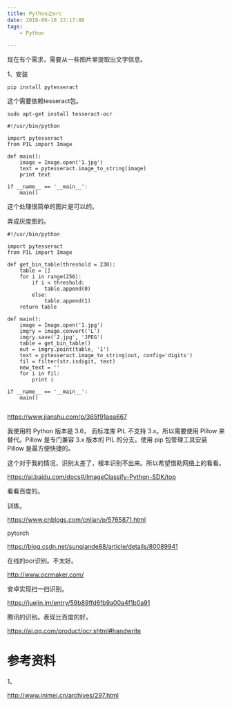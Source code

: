 ```yaml
---
title: Python之orc
date: 2018-06-18 22:17:08
tags:
	- Python

---
```




现在有个需求，需要从一些图片里提取出文字信息。

1、安装

```
pip install pytesseract
```

这个需要依赖tesseract包。

```
sudo apt-get install tesseract-ocr
```



```
#!/usr/bin/python

import pytesseract
from PIL import Image

def main():
	image = Image.open('1.jpg')
	text = pytesseract.image_to_string(image)
	print text
	
if __name__ == '__main__':
	main()
```

这个处理很简单的图片是可以的。

弄成灰度图的。



```
#!/usr/bin/python

import pytesseract
from PIL import Image

def get_bin_table(threshold = 230):
	table = []
	for i in range(256):
		if i < threshold:
			table.append(0)
		else:
			table.append(1)
	return table
	
def main():
	image = Image.open('1.jpg')
	imgry = image.convert('L')
	imgry.save('2.jpg', 'JPEG')
	table = get_bin_table()
	out = imgry.point(table, '1')
	text = pytesseract.image_to_string(out, config='digits')
	fil = filter(str.isdigit, text)
	new_text = ''
	for i in fil:
		print i
	
if __name__ == '__main__':
	main()
	
```



https://www.jianshu.com/p/365f91aea667

我使用的 Python 版本是 3.6， 而标准库 PIL 不支持 3.x。所以需要使用 Pillow 来替代。Pillow 是专门兼容 3.x 版本的 PIL 的分支。使用 pip 包管理工具安装 Pillow 是最方便快捷的。



这个对于我的情况，识别太差了，根本识别不出来。所以希望借助网络上的看看。

https://ai.baidu.com/docs#/ImageClassify-Python-SDK/top

看看百度的。



训练。

https://www.cnblogs.com/cnlian/p/5765871.html

pytorch

https://blog.csdn.net/sunqiande88/article/details/80089941



在线的ocr识别。不太好。

http://www.ocrmaker.com/

安卓实现扫一扫识别。

https://juejin.im/entry/59b89ffd6fb9a00a4f1b0a91



腾讯的识别。表现比百度的好。

https://ai.qq.com/product/ocr.shtml#handwrite

# 参考资料

1、

http://www.inimei.cn/archives/297.html